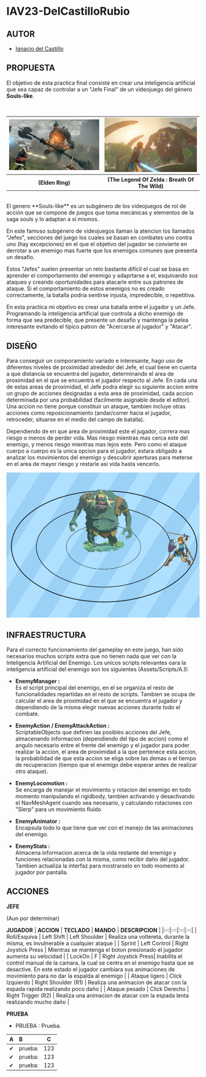# IAV23-DelCastilloRubio

## AUTOR
- [Ignacio del Castillo](https://github.com/NachoDelCastillo)

## PROPUESTA

El objetivo de esta practica final consiste en crear una inteligencia artificial que sea capaz de controlar a un "Jefe Final" de un videojuego del género **Souls-like**.

</br>
<table>
  <tr>
    <td><img src="https://github.com/NachoDelCastillo/IAV23-DelCastilloRubio/blob/main/ReadmeImages/EldenRing_01.jpg" /></td>
    <td><img src="https://github.com/NachoDelCastillo/IAV23-DelCastilloRubio/blob/main/ReadmeImages/BreathOfTheWild_01.jpg" /></td>
  </tr>
    <tr>
    <th>(Elden Ring)</th>
    <th>(The Legend Of Zelda : Breath Of The Wild)</th>
  </tr>
</table>

</br>
El genero **Souls-like** es un subgénero de los videojuegos de rol de acción que se compone de juegos que toma mecánicas y elementos de la saga souls y lo adaptan a sí mismos.

En este famoso subgénero de videojuegos llaman la atencion los llamados "Jefes", secciones del juego los cuales se basan en combates uno contra uno (hay excepciones) en el que el objetivo del jugador se convierte en derrotar a un enemigo mas fuerte que los enemigos comunes que presenta un desafio.

Estos "Jefes" suelen presentar un reto bastante dificil el cual se basa en aprender el comportamiento del enemigo y adaprtarse a el, esquivando sus ataques y creando oportunidades para atacarle entre sus patrones de ataque.
Si el comportamiento de estos enemigos no es creado correctamente, la batalla podria sentirse injusta, impredecible, o repetitiva.

En esta practica mi objetivo es crear una batalla entre el jugador y un Jefe. Programando la inteligencia artificial que controla a dicho enemigo de forma que sea predecible, que presente un desafio y mantenga la pelea interesante evitando el tipico patron de "Acercarse al jugador" y "Atacar".


## DISEÑO
Para conseguir un comporamiento variado e interesante, hago uso de diferentes niveles de proximidad alrededor del Jefe, el cual tiene en cuenta a que distancia se encuentra del jugador, determinando el area de proximidad en el que se encuentra el jugador respecto al Jefe.
En cada una de estas areas de proximidad, el Jefe podra elegir su siguiente accion entre un grupo de acciones designadas a esta area de proximidad, cada accion determinada por una probabilidad (facilmente asignable desde el editor).
Una accion no tiene porque constituir un ataque, tambien incluye otras acciones como reposicionamiento (andar/correr hacia el jugador, retroceder, situarse en el medio del campo de batalla).

Dependiendo de en que area de proximidad este el jugador, correra mas riesgo o menos de perder vida. Mas riesgo mientras mas cerca este del enemigo, y menos riesgo mientras mas lejos este.
Pero como el ataque cuerpo a cuerpo es la unica opcion para el jugador, estara obligado a analizar los movimientos del enemigo y descubrir aperturas para meterse en el area de mayor riesgo y restarle asi vida hasta vencerlo.

<td><img src="https://github.com/NachoDelCastillo/IAV23-DelCastilloRubio/blob/main/ReadmeImages/TrabajoFinal_01.jpg" /></td>


## INFRAESTRUCTURA

Para el correcto funcionamiento del gameplay en este juego, han sido necesarios muchos scripts extra que no tienen nada que ver con la Inteligencia Artificial del Enemigo.
Los unicos scripts relevantes oara la inteligencia artificial del enemigo son los siguientes (Assets/Scripts/A.I):

- ****EnemyManager :**** </br> Es el script principal del enemigo, en el se organiza el resto de funcionalidades repartidas en el resto de scripts. Tambien se ocupa de calcular el area de proximidad en el que se encuentra el jugador y dependiendo de la misma elegir nuevas acciones durante todo el combate.

- ****EnemyAction / EnemyAttackAction :**** </br>ScriptableObjects que definen las posibles acciones del Jefe, almacenando informacion (dependiendo del tipo de accion) como el angulo necesario entre el frente del enemigo y el jugador para poder realizar la accion, el area de proximidad a la que pertenece esta accion, la probabilidad de que esta accion se eliga sobre las demas o el tiempo de recuperacion (tiempo que el enemigo debe esperar antes de realizar otro ataque).

- ****EnemyLocomotion :**** </br>Se encarga de manejar el movimiento y rotacion del enemigo en todo momento manipulando el rigidbody, tambien activando y desactivando el NavMeshAgent cuando sea necesario, y calculando rotaciones con "Slerp" para un movimiento fluido

- ****EnemyAnimator :**** </br>Encapsula todo lo que tiene que ver con el manejo de las animaciones del enemigo.

- ****EnemyStats :**** </br>Almacena informacion acerca de la vida restante del enemigo y funciones relacionadas con la misma, como recibir daño del jugador. Tambien actualiza la interfaz para mostrarselo en todo momento al jugador por pantalla.

## ACCIONES

**JEFE**

(Aun por determinar)

**JUGADOR**
| **ACCION** | **TECLADO** | **MANDO** | **DESCRIPCION** |
|:-:|:-:|:-:|:-:|
| Roll/Esquiva | Left Shift | Left Shoulder | Realiza una voltereta, durante la misma, es invulnerable a cualquier ataque |
| Sprint | Left Control | Right Joystick Press | Mientras se mantenga el boton presionado el jugador aumenta su velocidad |
| LockOn | F | Right Joystick Press| Inabilita el control manual de la camara, la cual se centra en el enemigo hasta que se desactive. En este estado el jugador cambiara sus animaciones de movimiento para no dar la espalda al enemigo |
| Ataque ligero | Click Izquierdo | Right Shoulder (R1) | Realiza una animacion de atacar con la espada rapida realizando poco daño |
| Ataque pesado | Click Derecho | Right Trigger (R2) | Realiza una animacion de atacar con la espada lenta realizando mucho daño |

**PRUEBA**
- PRUEBA : Prueba.

| A  |  B  |  C  |  
|:-:|:--|:-:|
| ✔ | prueba: | 123 |
| ✔ | prueba: | 123 |
| ✔ | prueba: | 123 |
